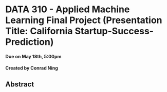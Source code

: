# DATA 310 - Applied Machine Learning Final Project (Presentation Title: California Startup-Success-Prediction)
#### Due on May 18th, 5:00pm
#### Created by Conrad Ning



## Abstract 
